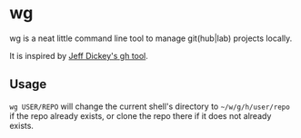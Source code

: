 # wg

wg is a neat little command line tool to manage git(hub|lab) projects locally.

It is inspired by [Jeff Dickey's gh tool](https://github.com/dickeyxxx/gh).

## Usage

`wg USER/REPO` will change the current shell's directory to `~/w/g/h/user/repo` if the repo already exists, or clone the repo there if it does not already exists.
